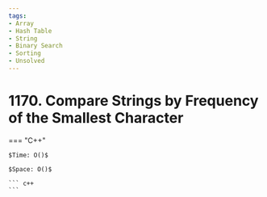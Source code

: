 ```yaml
---
tags:
- Array
- Hash Table
- String
- Binary Search
- Sorting
- Unsolved
---
```



# 1170. Compare Strings by Frequency of the Smallest Character

=== "C++"

    $Time: O()$

    $Space: O()$

    ``` c++
    ```